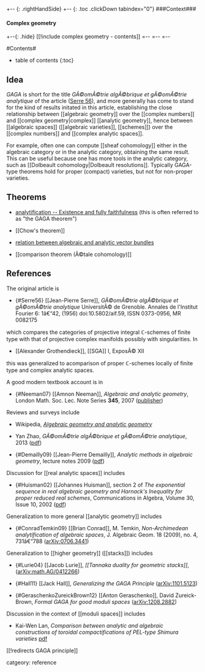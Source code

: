 
+-- {: .rightHandSide}
+-- {: .toc .clickDown tabindex="0"}
###Context###
#### Complex geometry
+--{: .hide}
[[!include complex geometry - contents]]
=--
=--
=--

#Contents#
* table of contents
{:toc}

## Idea

_GAGA_ is short for the title _GÃ©omÃ©trie algÃ©brique et gÃ©omÃ©trie analytique_ of the article  ([Serre 56](#Serre56)), and more generally has come to stand for the kind of results initated in this article, establishing the close relationship between [[algebraic geometry]] over the [[complex numbers]] and [[complex geometry|complex]] [[analytic geometry]], hence between [[algebraic spaces]] ([[algebraic varieties]], [[schemes]]) over the [[complex numbers]] and [[complex analytic spaces]]. 

For example, often one can compute [[sheaf cohomology]] either in the algebraic category or in the analytic category, obtaining the same result. This can be useful because one has more tools in the analytic category, such as [[Dolbeault cohomology|Dolbeault resolutions]]. Typically GAGA-type theorems hold for proper (compact) varieties, but not for non-proper varieties.

## Theorems

* [analytification -- Existence and fully faithfulness](analytification#Existence) (this is often referred to as "the GAGA theorem")

* [[Chow's theorem]]

* [relation between algebraic and analytic vector bundles](algebraic+vector+bundle#RelationToAnalyticVectorBundles)

* [[comparison theorem (Ã©tale cohomology)]]


## References

The original article is

* {#Serre56} [[Jean-Pierre Serre]], _GÃ©omÃ©trie algÃ©brique et gÃ©omÃ©trie analytique_ UniversitÃ© de Grenoble. Annales de l'Institut Fourier 6: 1â€“42, (1956) doi:10.5802/aif.59, ISSN 0373-0956, MR 0082175

which compares the categories of projective integral $\mathbb{C}$-schemes of finite type with that of projective complex manifolds possibly with singularities. In

* [[Alexander Grothendieck]], [[SGA]] I, ExposÃ© XII

this was generalized to acomparison of proper $\mathbb{C}$-schemes locally of finite type and complex analytic spaces.

A good modern textbook account is in

* {#Neeman07} [[Amnon Neeman]], _Algebraic and analytic geometry_, London Math. Soc. Lec. Note Series __345__, 2007 ([publisher](http://www.cambridge.org/us/academic/subjects/mathematics/geometry-and-topology/algebraic-and-analytic-geometry))


Reviews and surveys include

* Wikipedia, _[Algebraic geometry and analytic geometry](http://en.wikipedia.org/wiki/Algebraic_geometry_and_analytic_geometry)_

* Yan Zhao, _GÃ©omÃ©trie algÃ©brique et gÃ©omÃ©trie analytique_, 2013 ([pdf](http://pub.math.leidenuniv.nl/~jinj/2013/efg/gaga.pdf))

* {#Demailly09} [[Jean-Pierre Demailly]], _Analytic methods in algebraic geometry_, lecture notes 2009  ([pdf](http://www-fourier.ujf-grenoble.fr/~demailly/manuscripts/analmeth.pdf))

Discussion for [[real analytic spaces]] includes

* {#Huisman02} [[Johannes Huisman]], section 2 of _The exponential sequence in real algebraic geometry and Harnack's Inequality for proper reduced real schemes_, Communications in Algebra, Volume 30, Issue 10, 2002 ([pdf](http://pageperso.univ-brest.fr/~huisman/rech/publications/exphi.pdf))


Generalization to more general [[analytic geometry]] includes

* {#ConradTemkin09} [[Brian Conrad]], M. Temkin, _Non-Archimedean analytification of algebraic spaces_, J. Algebraic Geom. 18 (2009), no. 4, 731â€“788 ([arXiv:0706.3441](http://arxiv.org/abs/0706.3441))

Generalization to  [[higher geometry]] ([[stacks]]) includes

* {#Lurie04} [[Jacob Lurie]], _[[Tannaka duality for geometric stacks]]_, ([arXiv:math.AG/0412266](http://arxiv.org/abs/math/0412266))

* {#Hall11} [[Jack Hall]], _Generalizing the GAGA Principle_ ([arXiv:1101.5123](http://arxiv.org/abs/1101.5123))

* {#GeraschenkoZureickBrown12} [[Anton Geraschenko]], David Zureick-Brown, _Formal GAGA for good moduli spaces_ ([arXiv:1208.2882](http://arxiv.org/abs/1208.2882))

Discussion in the context of [[moduli spaces]] includes

* Kai-Wen Lan, _Comparison between analytic and algebraic constructions of toroidal compactifications of PEL-type Shimura varieties_ [pdf](http://math.umn.edu/~kwlan/articles/cpt-ana-alg.pdf)

[[!redirects GAGA principle]]

catgeory: reference